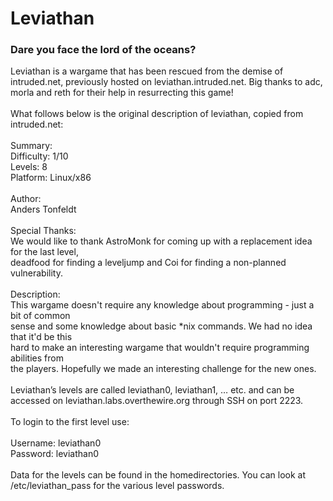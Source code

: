 <h1> Leviathan </h1>

<h3> Dare you face the lord of the oceans? </h3>

Leviathan is a wargame that has been rescued from the demise of intruded.net, previously hosted on leviathan.intruded.net. Big thanks to adc, morla and reth for their help in resurrecting this game!
<br><br>
What follows below is the original description of leviathan, copied from intruded.net:
<br><br>
Summary:<br>
Difficulty:     1/10 <br>
Levels:         8<br>
Platform:   Linux/x86<br>
<br>
Author:<br>
Anders Tonfeldt<br>
<br>
Special Thanks:<br>
We would like to thank AstroMonk for coming up with a replacement idea for the last level,<br>
deadfood for finding a leveljump and Coi for finding a non-planned vulnerability.<br>
<br>
Description:<br>
This wargame doesn't require any knowledge about programming - just a bit of common<br>
sense and some knowledge about basic *nix commands. We had no idea that it'd be this<br>
hard to make an interesting wargame that wouldn't require programming abilities from <br>
the players. Hopefully we made an interesting challenge for the new ones.<br>
<br>
Leviathan’s levels are called leviathan0, leviathan1, … etc. and can be accessed on leviathan.labs.overthewire.org through SSH on port 2223.<br>
<br>
To login to the first level use:<br>
<br>
Username: leviathan0<br>
Password: leviathan0<br>
<br>
Data for the levels can be found in the homedirectories. You can look at /etc/leviathan_pass for the various level passwords.<br>
